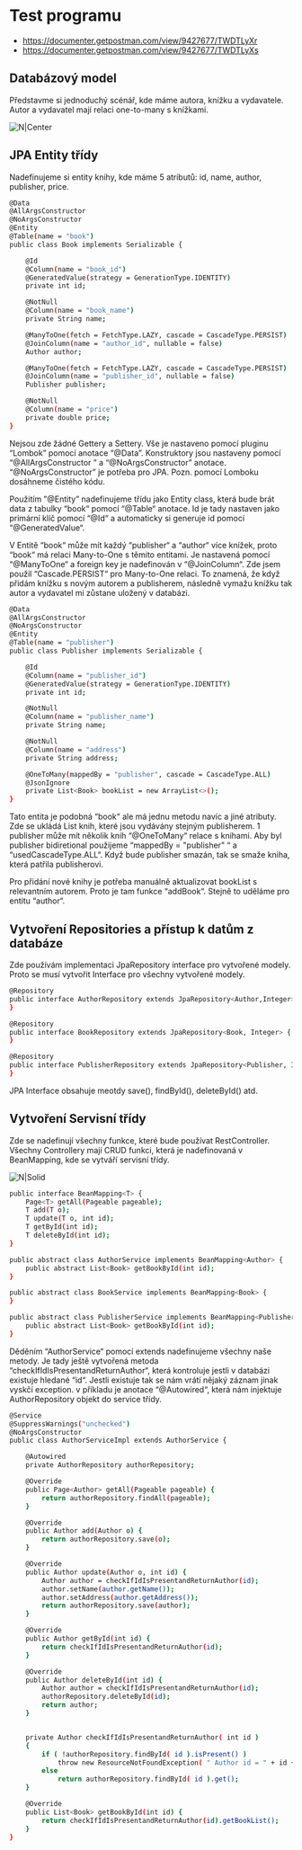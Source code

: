 # Test programu

  - https://documenter.getpostman.com/view/9427677/TWDTLyXr
  - https://documenter.getpostman.com/view/9427677/TWDTLyXs

## Databázový model

Představme si jednoduchý scénář, kde máme autora, knížku a vydavatele. Autor a vydavatel mají relaci one-to-many s knížkami.

![N|Center](image/database.png)

## JPA Entity třídy

Nadefinujeme si entity knihy, kde máme 5 atributů: id, name, author, publisher, price.

```sh
@Data
@AllArgsConstructor
@NoArgsConstructor
@Entity
@Table(name = "book")
public class Book implements Serializable {

    @Id
    @Column(name = "book_id")
    @GeneratedValue(strategy = GenerationType.IDENTITY)
    private int id;

    @NotNull
    @Column(name = "book_name")
    private String name;

    @ManyToOne(fetch = FetchType.LAZY, cascade = CascadeType.PERSIST)
    @JoinColumn(name = "author_id", nullable = false)
    Author author;

    @ManyToOne(fetch = FetchType.LAZY, cascade = CascadeType.PERSIST)
    @JoinColumn(name = "publisher_id", nullable = false)
    Publisher publisher;

    @NotNull
    @Column(name = "price")
    private double price;
}
```

Nejsou zde žádné Gettery a Settery. Vše je nastaveno pomocí pluginu “Lombok” pomocí anotace “@Data”. Konstruktory jsou nastaveny pomocí “@AllArgsConstructor ” a “@NoArgsConstructor” anotace. “@NoArgsConstructor” je potřeba pro JPA. Pozn. pomocí Lomboku dosáhneme čistého kódu.

Použitím ”@Entity” nadefinujeme třídu jako Entity class, která bude brát data z tabulky “book“ pomocí “@Table“ anotace. Id je tady nastaven jako primární klíč pomocí “@Id“ a automaticky si generuje id pomocí “@GeneratedValue“.

V Entitě “book“ může mít každý “publisher“ a “author“ více knížek, proto “book“ má relaci Many-to-One s těmito entitami. Je nastavená pomocí “@ManyToOne“ a foreign key je nadefinován v “@JoinColumn“. Zde jsem použil “Cascade.PERSIST“ pro Many-to-One relaci. To znamená, že když přidám knížku s novým autorem a publisherem, následně vymažu knížku tak autor a vydavatel mi zůstane uložený v databázi.

```sh
@Data
@AllArgsConstructor
@NoArgsConstructor
@Entity
@Table(name = "publisher")
public class Publisher implements Serializable {

    @Id
    @Column(name = "publisher_id")
    @GeneratedValue(strategy = GenerationType.IDENTITY)
    private int id;

    @NotNull
    @Column(name = "publisher_name")
    private String name;

    @NotNull
    @Column(name = "address")
    private String address;

    @OneToMany(mappedBy = "publisher", cascade = CascadeType.ALL)
    @JsonIgnore
    private List<Book> bookList = new ArrayList<>();
}
```

Tato entita je podobná “book“ ale má jednu metodu navíc a jiné atributy. Zde se ukládá List knih, které jsou vydávány stejným publisherem. 1 publisher může mít několik knih “@OneToMany“  relace s knihami. Aby byl publisher bidiretional použijeme “mappedBy = "publisher" “ a  “usedCascadeType.ALL“. Když bude publisher smazán, tak se smaže kniha, která patřila publisherovi.

Pro přidání nové knihy je potřeba manuálně aktualizovat bookList s relevantním autorem. Proto je tam funkce “addBook“. Stejně to uděláme pro entitu “author“.

## Vytvoření Repositories a přístup k datům z databáze

Zde používám implementaci JpaRepository interface pro vytvořené modely. Proto se musí vytvořit Interface pro všechny vytvořené modely.

```sh
@Repository
public interface AuthorRepository extends JpaRepository<Author,Integer> {
}
```
```sh
@Repository
public interface BookRepository extends JpaRepository<Book, Integer> {
}
```
```sh
@Repository
public interface PublisherRepository extends JpaRepository<Publisher, Integer> {
}
```

JPA Interface obsahuje meotdy save(), findById(), deleteById() atd.

## Vytvoření Servisní třídy

Zde se nadefinují všechny funkce, které bude používat RestController. Všechny Controllery mají CRUD funkci, která je nadefinovaná v BeanMapping, kde se vytváří servisní třídy.

![N|Solid](image/ServiceLayer.png)

```sh
public interface BeanMapping<T> {
    Page<T> getAll(Pageable pageable);
    T add(T o);
    T update(T o, int id);
    T getById(int id);
    T deleteById(int id);
}
```
```sh
public abstract class AuthorService implements BeanMapping<Author> {
    public abstract List<Book> getBookById(int id);
}
```
```sh
public abstract class BookService implements BeanMapping<Book> {
}

```
```sh
public abstract class PublisherService implements BeanMapping<Publisher> {
    public abstract List<Book> getBookById(int id);
}
```

Děděním “AuthorService“ pomocí extends nadefinujeme všechny naše metody. Je tady ještě vytvořená metoda “checkIfIdIsPresentandReturnAuthor“, která kontroluje jestli v databázi existuje hledané “id“. Jestli existuje tak se nám vrátí nějaký záznam jinak vyskčí exception. v příkladu je anotace “@Autowired“, která nám injektuje AuthorRepository objekt do service třídy. 

```sh
@Service
@SuppressWarnings("unchecked")
@NoArgsConstructor
public class AuthorServiceImpl extends AuthorService {

    @Autowired
    private AuthorRepository authorRepository;

    @Override
    public Page<Author> getAll(Pageable pageable) {
        return authorRepository.findAll(pageable);
    }

    @Override
    public Author add(Author o) {
        return authorRepository.save(o);
    }

    @Override
    public Author update(Author o, int id) {
        Author author = checkIfIdIsPresentandReturnAuthor(id);
        author.setName(author.getName());
        author.setAddress(author.getAddress());
        return authorRepository.save(author);
    }

    @Override
    public Author getById(int id) {
        return checkIfIdIsPresentandReturnAuthor(id);
    }

    @Override
    public Author deleteById(int id) {
        Author author = checkIfIdIsPresentandReturnAuthor(id);
        authorRepository.deleteById(id);
        return author;
    }


    private Author checkIfIdIsPresentandReturnAuthor( int id )
    {
        if ( !authorRepository.findById( id ).isPresent() )
            throw new ResourceNotFoundException( " Author id = " + id + " not found" );
        else
            return authorRepository.findById( id ).get();
    }

    @Override
    public List<Book> getBookById(int id) {
        return checkIfIdIsPresentandReturnAuthor(id).getBookList();
    }
}
```


